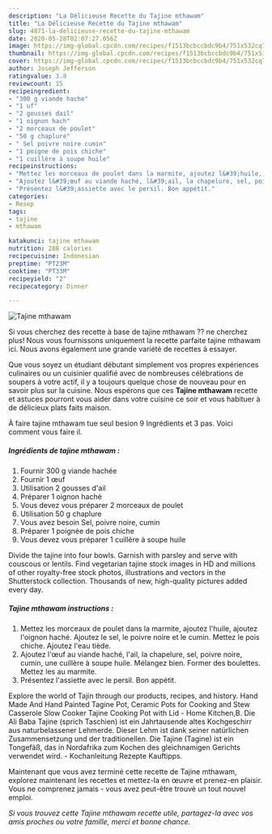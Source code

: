 ```yaml
---
description: "La Délicieuse Recette du Tajine mthawam"
title: "La Délicieuse Recette du Tajine mthawam"
slug: 4871-la-delicieuse-recette-du-tajine-mthawam
date: 2020-05-28T02:07:27.056Z
image: https://img-global.cpcdn.com/recipes/f1513bcbccbdc9b4/751x532cq70/tajine-mthawam-photo-principale-de-la-recette.jpg
thumbnail: https://img-global.cpcdn.com/recipes/f1513bcbccbdc9b4/751x532cq70/tajine-mthawam-photo-principale-de-la-recette.jpg
cover: https://img-global.cpcdn.com/recipes/f1513bcbccbdc9b4/751x532cq70/tajine-mthawam-photo-principale-de-la-recette.jpg
author: Joseph Jefferson
ratingvalue: 3.8
reviewcount: 15
recipeingredient:
- "300 g viande hache"
- "1 uf"
- "2 gousses dail"
- "1 oignon hach"
- "2 morceaux de poulet"
- "50 g chaplure"
- " Sel poivre noire cumin"
- "1 poigne de pois chiche"
- "1 cuillère à soupe huile"
recipeinstructions:
- "Mettez les morceaux de poulet dans la marmite, ajoutez l&#39;huile, ajoutez l&#39;oignon haché. Ajoutez le sel, le poivre noire et le cumin. Mettez le pois chiche. Ajoutez l&#39;eau tiède."
- "Ajoutez l&#39;œuf au viande haché, l&#39;ail, la chapelure, sel, poivre noire, cumin, une cuillère à soupe huile. Mélangez bien. Former des boulettes. Mettez les au marmite."
- "Présentez l&#39;assiette avec le persil. Bon appétit."
categories:
- Resep
tags:
- tajine
- mthawam

katakunci: tajine mthawam 
nutrition: 288 calories
recipecuisine: Indonesian
preptime: "PT23M"
cooktime: "PT33M"
recipeyield: "2"
recipecategory: Dinner

---
```



![Tajine mthawam](https://img-global.cpcdn.com/recipes/f1513bcbccbdc9b4/751x532cq70/tajine-mthawam-photo-principale-de-la-recette.jpg)

Si vous cherchez des recette à base de tajine mthawam ?? ne cherchez plus! Nous vous fournissons uniquement la recette parfaite tajine mthawam ici. Nous avons également une grande variété de recettes à essayer.

Que vous soyez un étudiant débutant simplement vos propres expériences culinaires ou un cuisinier qualifié avec de nombreuses célébrations de soupers à votre actif, il y a toujours quelque chose de nouveau pour en savoir plus sur la cuisine. Nous espérons que ces <strong> Tajine mthawam </strong> recette et astuces pourront vous aider dans votre cuisine ce soir et vous habituer à de délicieux plats faits maison.

<!--inarticleads1-->

À faire tajine mthawam tue seul besion 9 Ingrédients et 3 pas. Voici comment vous faire il.

##### Ingrédients de tajine mthawam :

1. Fournir 300 g viande hachée
1. Fournir 1 œuf
1. Utilisation 2 gousses d&#39;ail
1. Préparer 1 oignon haché
1. Vous devez vous préparer 2 morceaux de poulet
1. Utilisation 50 g chaplure
1. Vous avez besoin  Sel, poivre noire, cumin
1. Préparer 1 poignée de pois chiche
1. Vous devez vous préparer 1 cuillère à soupe huile


Divide the tajine into four bowls. Garnish with parsley and serve with couscous or lentils. Find vegetarian tajine stock images in HD and millions of other royalty-free stock photos, illustrations and vectors in the Shutterstock collection. Thousands of new, high-quality pictures added every day. 

<!--inarticleads2-->

##### Tajine mthawam instructions :

1. Mettez les morceaux de poulet dans la marmite, ajoutez l&#39;huile, ajoutez l&#39;oignon haché. Ajoutez le sel, le poivre noire et le cumin. Mettez le pois chiche. Ajoutez l&#39;eau tiède.
1. Ajoutez l&#39;œuf au viande haché, l&#39;ail, la chapelure, sel, poivre noire, cumin, une cuillère à soupe huile. Mélangez bien. Former des boulettes. Mettez les au marmite.
1. Présentez l&#39;assiette avec le persil. Bon appétit.


Explore the world of Tajín through our products, recipes, and history. Hand Made And Hand Painted Tagine Pot, Ceramic Pots for Cooking and Stew Casserole Slow Cooker Tajine Cooking Pot with Lid - Home Kitchen,B. Die Ali Baba Tajine (sprich Taschien) ist ein Jahrtausende altes Kochgeschirr aus naturbelassener Lehmerde. Dieser Lehm ist dank seiner natürlichen Zusammensetzung und der traditionellen. Die Tajine (Tagine) ist ein Tongefäß, das in Nordafrika zum Kochen des gleichnamigen Gerichts verwendet wird. - Kochanleitung Rezepte Kauftipps. 

<!--inarticleads1-->

<p>
Maintenant que vous avez terminé cette recette de Tajine mthawam, explorez maintenant les recettes et mettez-la en œuvre et prenez-en plaisir. Vous ne comprenez jamais - vous avez peut-être trouvé un tout nouvel emploi.
</p>

<p>
<i>Si vous trouvez cette Tajine mthawam recette utile, partagez-la avec vos amis proches ou votre famille, merci et bonne chance.</i>
</p>
